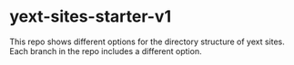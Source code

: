 # yext-sites-starter-v1

This repo shows different options for the directory structure of yext sites. Each branch in the repo includes a different option.  
  

